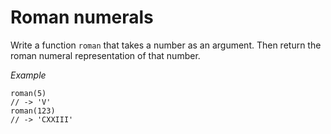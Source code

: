 # Roman numerals

Write a function `roman` that takes a number as an argument. Then return the roman numeral representation of that number.

*Example*
```
roman(5)
// -> 'V'
roman(123)
// -> 'CXXIII'
```
